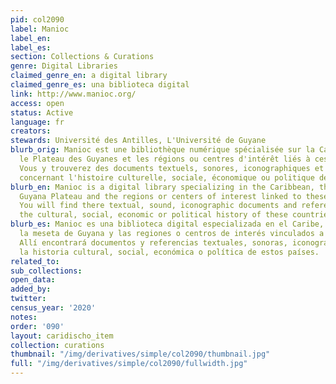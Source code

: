 ```yaml
---
pid: col2090
label: Manioc
label_en:
label_es:
section: Collections & Curations
genre: Digital Libraries
claimed_genre_en: a digital library
claimed_genre_es: una biblioteca digital
link: http://www.manioc.org/
access: open
status: Active
language: fr
creators:
stewards: Université des Antilles, L'Université de Guyane
blurb_orig: Manioc est une bibliothèque numérique spécialisée sur la Caraïbe, l'Amazonie,
  le Plateau des Guyanes et les régions ou centres d'intérêt liés à ces territoires.
  Vous y trouverez des documents textuels, sonores, iconographiques et des références
  concernant l'histoire culturelle, sociale, économique ou politique de ces pays.
blurb_en: Manioc is a digital library specializing in the Caribbean, the Amazon, the
  Guyana Plateau and the regions or centers of interest linked to these territories.
  You will find there textual, sound, iconographic documents and references concerning
  the cultural, social, economic or political history of these countries.
blurb_es: Manioc es una biblioteca digital especializada en el Caribe, la Amazonía,
  la meseta de Guyana y las regiones o centros de interés vinculados a estos territorios.
  Allí encontrará documentos y referencias textuales, sonoras, iconográficas sobre
  la historia cultural, social, económica o política de estos países.
related_to:
sub_collections:
open_data:
added_by:
twitter:
census_year: '2020'
notes:
order: '090'
layout: caridischo_item
collection: curations
thumbnail: "/img/derivatives/simple/col2090/thumbnail.jpg"
full: "/img/derivatives/simple/col2090/fullwidth.jpg"
---
```

